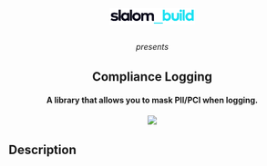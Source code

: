 <p align="center"><img src="docs/images/slalom.png" align="center" width="150" hspace="10" vspace="10"></p>
<h6 align="center">presents</h6>
<h2 align="center"><b>Compliance Logging</b></h2>
<h4 align="center">A library that allows you to mask PII/PCI when logging.</h4>

<p align="center">
<a href="LICENSE" alt="Project License"><img src="https://img.shields.io/apm/l/vim-mode?style=for-the-badge"></a>
</p>

## Description